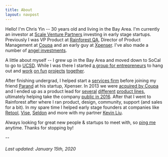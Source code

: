 ```yaml
---
title: About
layout: navpost
---
```


Hello! I'm Chris Yin -- 30 years old and living in the Bay Area. I'm currently an investor at [Scale Venture Partners](https://www.scalevp.com/) investing in early stage startups. Previously I was VP Product at [Rainforest QA](https://www.rainforestqa.com/), Director of Product Management at [Coupa](https://www.crunchbase.com/organization/coupa) and an early guy at [Xpenser](https://www.crunchbase.com/organization/xpenser). I've also made a number of [angel investments](https://angel.co/chrisyin).

A little about myself -- I grew up in the Bay Area and moved down to SoCal to go to [UCSD](https://ucsd.edu/). While I was there I started [a group for entrepreneurs](http://rady.ucsd.edu/ciid/pathways-ventures/) to hang out and [work](http://nextshark.com/ecoqube-how-this-startup-can-seriously-end-world-hunger/) [on fun](http://www.premedhq.com) [projects](http://www.bbc.com/future/story/20131030-net-lessons-for-worlds-poorest) [together](http://ivn.us/2012/12/08/locbit-young-ceo-amongst-citys-core-startups/).

After finishing undergrad, I helped start a [services firm](http://bespokepartners.com/) before joining my friend [Parand](https://twitter.com/parand) at his startup, Xpenser. In 2013 we were [acquired by Coupa](http://www.xconomy.com/san-diego/2013/04/18/acquired-or-acq-hired-xpenser-adds-expertise-to-coupas-web-services/) and I ended up as a product lead for [several](https://venturebeat.com/2016/01/28/coupas-expense-management-solution-receives-highest-score-for-proficiency/) [different](https://finance.yahoo.com/news/coupa-software-unveils-inventory-application-120000580.html) [product lines](https://www.paystreamadvisors.com/2015-paystream-innovate-award-winners-announced/), ultimately helping take the company [public in 2016](https://www.businessinsider.com/coupa-ipo-is-another-smash-hit-2016-10). After that I went to Rainforest after where I ran product, design, community, support (and sales for a bit). In my spare time I helped early stage founders at companies like [Retool](https://retool.in/), [Vise](https://visea.com/), [Seldon](https://www.seldon.io/) and more with my partner [Kevin Liu](https://twitter.com/ckevinliu).

Always looking for great new people & startups to meet with, so [ping me](https://twitter.com/chriseyin/) anytime. Thanks for stopping by!

--

<h6><i>Last updated: January 15th, 2020</i></h6>
